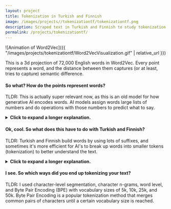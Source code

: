 ```yaml
---
layout: project
title: Tokenization in Turkish and Finnish
image: /images/projects//tokenizationtf/tokenizationtf.png
description: Scraped text in Turkish and Finnish to study tokenization in agglutinative languages. Evaluated using Word2Vec models and Named Entity Recognition sets.
permalink: /projects/tokenizationtf/
---
```


![Animation of Word2Vec]({{ "/images/projects/tokenizationtf/Word2VecVisualization.gif" | relative_url }})

This is a 3d projection of 72,000 English words in Word2Vec. Every point represents a word, and the distance between them captures (or at least, tries to capture) semantic difference. 

#### So what? How do the points represent words?

TLDR: This is actually super relevant now, as this is an old model for how generative AI encodes words. AI models assign words large lists of numbers and do operations with those numbers to predict what to say. 

<details>
<img src="/images/cat-closed.png" style="cursor: pointer; display: block; margin: 0 auto;"><summary><strong>Click to expand a longer explanation.</strong></summary>

<p>The idea behind Word2Vec is deceptively simple: words that appear in similar contexts tend to have similar meanings. Instead of trying to define what a word is, Word2Vec learns what words do based on how they behave and where they co-occur in real text. It slides a small window across text and learns to predict nearby words from a given word (or vice versa). Over time, it adjusts a set of numerical vectors so that words used in similar contexts end up with vectors that cluster together.</p>

<p>This process turns language into geometry. Words that appear in similar contexts often land near each other in the high-dimensional space, because they share linguistic environments, and therefore, meanings. More impressively, Word2Vec captures relationships as directions: the famous example is that the vector difference between <em>king</em> and <em>queen</em> roughly matches the difference between <em>man</em> and <em>woman</em>.</p>

<p><img src="{{ '/images/projects/tokenizationtf/VectorDifference.png' | relative_url }}" alt="Vector difference between uncle, aunt, man, and woman" style="display: block; margin: 20px auto; max-width: 100%; height: auto;"></p>

<p>So why does this matter for AI today? Modern large language models (LLMs) like GPT or Gemini are way more sophisticated than Word2Vec, but the core idea of representing words as vectors that encode meaning is still foundational.</p>

<img src="/images/cat-open.png" style="display: block; margin: 0 auto;">

</details>

#### Ok, cool. So what does this have to do with Turkish and Finnish? 

TLDR: Turkish and Finnish build words by using lots of suffixes, and sometimes it's more efficient for AI's to break up words into smaller tokens (tokenization) to better understand the text.

<details>
<img src="/images/cat-closed.png" style="cursor: pointer; display: block; margin: 0 auto;"><summary><strong>Click to expand a longer explanation.</strong></summary>

<p>While English typically forms meaning through relatively short, separate words, Turkish and Finnish are highly agglutinative languages: they build words by attaching multiple suffixes to a root, sometimes stacking many layers of grammatical information into a single long word. This creates challenges for language models. If you tokenize purely at the word level, many unique word forms appear extremely rare or entirely unseen in training data, even though the underlying root or morphemes are quite common.</P>

<p>"Evlerimizde" = "In our houses"</p>
<p>"ev" = house, "ler" = plural, "imiz" = our, and "de" = in</p>

<p>By breaking words into smaller subword units, models can better generalize across these variants. Going back to Word2Vec and other similar embedding models, all of these systems are heavily affected by tokenization because the "units" they learn from depend on how the text is split. In agglutinative languages like Turkish and Finnish, thoughtful tokenization = robust representation of morphemes (prefixes, suffixes, infixes, and roots) rather than treating each agglutination as an entirely independent word.</p>

<img src="/images/cat-open.png" style="display: block; margin: 0 auto;">

</details>

#### I see. So which ways did you end up tokenizing your text?

TLDR: I used character-level segmentation, character n-grams, word level, and Byte Pair Encoding (BPE) with vocabulary sizes of 5k, 10k, 25k, and 50k. Byte Pair Encoding is a popular tokenization method that merges common pairs of characters until a certain vocabulary size is reached.